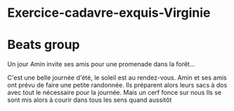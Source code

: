 # Exercice-cadavre-exquis-Virginie

# Beats group

Un jour Amin invite ses amis pour une promenade dans la forêt...

C'est une belle journée d'été, le soleil est au rendez-vous.
Amin et ses amis ont prévu de faire une petite randonnée.
Ils préparent alors leurs sacs à dos avec tout le nécessaire pour la journée.
Mais un cerf fonce sur nous
Ils se sont mis alors à courir dans tous les sens quand aussitôt
